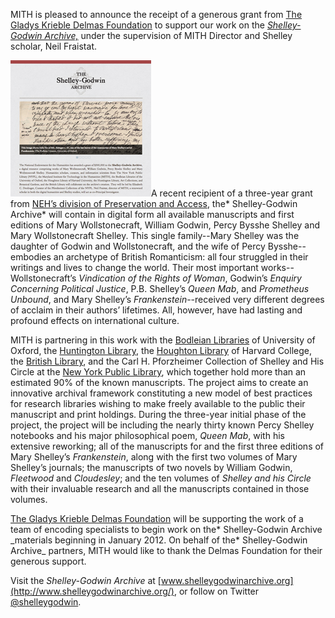 MITH is pleased to announce the receipt of a generous grant from [The Gladys Krieble Delmas Foundation](http://www.delmas.org/) to support our work on the _[Shelley-Godwin Archive,](http://www.shelleygodwinarchive.org)_ under the supervision of MITH Director and Shelley scholar, Neil Fraistat.

[![](../images/2014-02-sga_screenshot_sm.jpg "Home Page of The Shelley-Godwin Archive")](http://www.shelleygodwinarchive.org)A recent recipient of a three-year grant from [NEH’s division of Preservation and Access](http://www.neh.gov/grants/guidelines/Collections_and_Resources.html), the* Shelley-Godwin Archive* will contain in digital form all available manuscripts and first editions of Mary Wollstonecraft, William Godwin, Percy Bysshe Shelley and Mary Wollstonecraft Shelley. This single family--Mary Shelley was the daughter of Godwin and Wollstonecraft, and the wife of Percy Bysshe--embodies an archetype of British Romanticism: all four struggled in their writings and lives to change the world. Their most important works--Wollstonecraft’s _Vindication of the Rights of Woman_, Godwin’s _Enquiry Concerning Political Justice_, P.B. Shelley’s _Queen Mab_, and _Prometheus Unbound_, and Mary Shelley’s _Frankenstein_--received very different degrees of acclaim in their authors’ lifetimes. All, however, have had lasting and profound effects on international culture.

MITH is partnering in this work with the [Bodleian Libraries](http://www.bodleian.ox.ac.uk/) of University of Oxford, the [Huntington Library](http://www.huntington.org/), the [Houghton Library](http://hcl.harvard.edu/libraries/houghton/) of Harvard College, the [British Library](http://www.bl.uk/), and the Carl H. Pforzheimer Collection of Shelley and His Circle at the [New York Public Library](http://www.nypl.org/), which together hold more than an estimated 90% of the known manuscripts. The project aims to create an innovative archival framework constituting a new model of best practices for research libraries wishing to make freely available to the public their manuscript and print holdings. During the three-year initial phase of the project, the project will be including the nearly thirty known Percy Shelley notebooks and his major philosophical poem, _Queen Mab_, with his extensive reworking; all of the manuscripts for and the first three editions of Mary Shelley’s _Frankenstein_, along with the first two volumes of Mary Shelley’s journals; the manuscripts of two novels by William Godwin, _Fleetwood_ and _Cloudesley_; and the ten volumes of _Shelley and his Circle_ with their invaluable research and all the manuscripts contained in those volumes.

[The Gladys Krieble Delmas Foundation](http://www.delmas.org/) will be supporting the work of a team of encoding specialists to begin work on the* Shelley-Godwin Archive \_materials beginning in January 2012. On behalf of the* Shelley-Godwin Archive\_ partners, MITH would like to thank the Delmas Foundation for their generous support.

Visit the _Shelley-Godwin Archive_ at [www.shelleygodwinarchive.org](http://www.shelleygodwinarchive.org/), or follow on Twitter [@shelleygodwin](http://www.twitter.com/shelleygodwin).